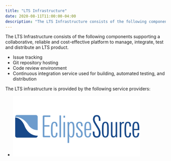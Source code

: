 ```yaml
---
title: "LTS Infrastructure"
date: 2020-08-11T11:00:00-04:00
description: "The LTS Infrastructure consists of the following components supporting a collaborative, reliable and cost-effective platform to manage, integrate, test and distribute an LTS product."
---
```


The LTS Infrastructure consists of the following components supporting a collaborative, reliable and cost-effective platform to manage, integrate, test and distribute an LTS product.

* Issue tracking
* Git repository hosting
* Code review environment
* Continuous integration service used for building, automated testing, and distribution

The LTS infrastructure is provided by the following service providers:

* [![EclipseSource](logo-eclipsesource.png)](https://eclipsesource.com/services/developer-support/)